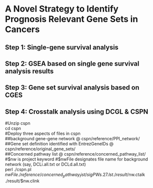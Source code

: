 # A Novel Strategy to Identify Prognosis Relevant Gene Sets in Cancers
## Step 1: Single-gene survival analysis
## Step 2: GSEA based on single gene survival analysis results
## Step 3: Gene set survival analysis based on CGES
## Step 4: Crosstalk analysis using DCGL & CSPN
#Unzip cspn  
cd cspn  
#Deploy three aspects of files in cspn  
##background gene-gene network @ cspn/reference/PPI_network/  
##Gene set definition identified with EntrezGeneIDs @ cspn/reference/original_gene_sets/  
##Concerned pathway list @ cspn/reference/concerned_pathway_list/  
#$nw is project keyword  
#$nwFile designates file name for background network (say, DCLi.all.txt or DCLd.all.txt)  
perl ./cspn.pl $nwFile ./reference/concerned_pathway_list/sigPWs.27.lst ./result/$nw.ctalk ./result/$nw.clink  
